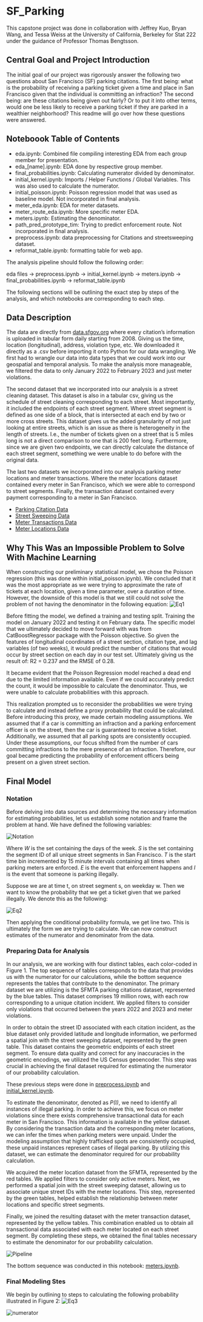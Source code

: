 # SF_Parking
This capstone project was done in collaboration with Jeffrey Kuo, Bryan Wang, and Tessa Weiss at the University of California, Berkeley for Stat 222 under the guidance of Professor Thomas Bengtsson.

## Central Goal and Project Introduction
The initial goal of our project was rigorously answer the following two questions about San Francisco (SF) parking citations. The first being: what is the probability of receiving a parking ticket given a time and place in San Francisco given that the individual is committing an infraction? The second being: are these citations being given out fairly? Or to put it into other terms, would one be less likely to receive a parking ticket if they are parked in a wealthier neighborhood? This readme will go over how these questions were answered.

## Noteboook Table of Contents

* eda.ipynb: Combined file compiling interesting EDA from each group member for presentation.
* eda_[name].ipynb: EDA done by respective group member.
* final_probabilities.ipynb: Calculating numerator divided by denominator.
* initial_kernel.ipynb: Imports / Helper Functions / Global Variables. This was also used to calculate the numerator.
* initial_poisson.ipynb: Poisson regression model that was used as baseline model. Not incorporated in final analysis.
* meter_eda.ipynb: EDA for meter datasets.
* meter_route_eda.ipynb: More specific meter EDA.
* meters.ipynb: Estimating the denominator.
* path_pred_prototype_tim: Trying to predict enforcement route. Not incorporated in final analysis.
* preprocess.ipynb: data preprocessing for Citations and streetsweeping dataset.
* reformat_table.ipynb: formatting table for web app.

The analysis pipeline should follow the following order:

eda files -> preprocess.ipynb -> initial_kernel.ipynb -> meters.ipynb -> final_probabilities.ipynb -> reformat_table.ipynb

The following sections will be outlining the exact step by steps of the analysis, and which notebooks are corresponding to each step.

## Data Description
The data are directly from [data.sfgov.org](https://datasf.org/opendata/) where every citation’s information is uploaded in tabular form daily starting from 2008. Giving us the time, location (longitudinal), address, violation type, etc. We downloaded it directly as a .csv before importing it onto Python for our data wrangling. We first had to wrangle our data into data types that we could work into our geospatial and temporal analysis. To make the analysis more manageable, we filtered the data to only January 2022 to February 2023 and just meter violations.

The second dataset that we incorporated into our analysis is a street cleaning dataset. This dataset is also in a tabular csv, giving us the schedule of street cleaning corresponding to each street. Most importantly, it included the endpoints of each street segment. Where street segment is defined as one side of a block, that is intersected at each end by two or more cross streets. This dataset gives us the added granularity of not just looking at entire streets, which is an issue as there is heterogeneity in the length of streets. I.e., the number of tickets given on a street that is 5 miles long is not a direct comparison to one that is 200 feet long. Furthermore, since we are given two endpoints, we can directly calculate the distance of each street segment, something we were unable to do before with the original data.

The last two datasets we incorporated into our analysis parking meter locations and meter transactions. Where the meter locations dataset contained every meter in San Francisco, which we were able to correspond to street segments. Finally, the transaction dataset contained every payment corresponding to a meter in San Francisco.

* [Parking Citation Data](https://data.sfgov.org/Transportation/SFMTA-Parking-Citations/ab4h-6ztd)
* [Street Sweeping Data](https://data.sfgov.org/City-Infrastructure/Street-Sweeping-Schedule/yhqp-riqs)
* [Meter Transactions Data](https://data.sfgov.org/Transportation/SFMTA-Parking-Meter-Detailed-Revenue-Transactions/imvp-dq3v/data)
* [Meter Locations Data](https://data.sfgov.org/Transportation/Map-of-Parking-Meters/fqfu-vcqd)

## Why This Was an Impossible Problem to Solve With Machine Learning
When constructing our preliminary statistical model, we chose the Poisson regression (this was done within initial_poisson.ipynb). We concluded that it was the most appropriate as we were trying to approximate the rate of tickets at each location, given a time parameter, over a duration of time. However, the downside of this model is that we still could not solve the problem of not having the denominator in the following equation:
![Eq1](./Images/Eq1.png)

Before fitting the model, we defined a training and testing split. Training the model on January 2022 and testing it on February data. The specific model that we ultimately decided to move forward with was from CatBoostRegressor package with the Poisson objective. So given the features of longitudinal coordinates of a street section, citation type, and lag variables (of two weeks), it would predict the number of citations that would occur by street section on each day in our test set. Ultimately giving us the result of: R2 = 0.237 and the RMSE of 0.28.

It became evident that the Poisson Regression model reached a dead end due to the limited information available. Even if we could accurately predict the count, it would be impossible to calculate the denominator. Thus, we were unable to calculate probabilities with this approach.

This realization prompted us to reconsider the probabilities we were trying to calculate and instead define a proxy probability that could be calculated. Before introducing this proxy, we made certain modeling assumptions. We assumed that if a car is committing an infraction and a parking enforcement officer is on the street, then the car is guaranteed to receive a ticket. Additionally, we assumed that all parking spots are consistently occupied. Under these assumptions, our focus shifted from the number of cars committing infractions to the mere presence of an infraction. Therefore, our goal became predicting the probability of enforcement officers being present on a given street section.

## Final Model
### Notation
Before delving into data sources and determining the necessary information for estimating probabilities, let us establish some notation and frame the problem at hand. We have defined the following variables:

![Notation](./Images/Notation.png)

Where *W* is the set containing the days of the week. *S* is the set containing the segment ID of all unique street segments in San Francisco. *T* is the start time bin incremented by 15 minute intervals containing all times when parking meters are enforced. *E* is the event that enforcement happens and *I* is the event that someone is parking illegally.

Suppose we are at time t, on street segment s, on weekday w. Then we want to know the probability that we get a ticket given that we parked illegally. We denote this as the following:

![Eq2](./Images/Eq2.png)

Then applying the conditional probability formula, we get line two. This is ultimately the form we are trying to calculate. We can now construct estimates of the numerator and denominator from the data.

### Preparing Data for Analysis
In our analysis, we are working with four distinct tables, each color-coded in Figure 1. The top sequence of tables corresponds to the data that provides us with the numerator for our calculations, while the bottom sequence represents the tables that contribute to the denominator. The primary dataset we are utilizing is the SFMTA parking citations dataset, represented by the blue tables. This dataset comprises 19 million rows, with each row corresponding to a unique citation incident. We applied filters to consider only violations that occurred between the years 2022 and 2023 and meter violations.

In order to obtain the street ID associated with each citation incident, as the blue dataset only provided latitude and longitude information, we performed a spatial join with the street sweeping dataset, represented by the green table. This dataset contains the geometric endpoints of each street segment. To ensure data quality and correct for any inaccuracies in the geometric encodings, we utilized the US Census geoencoder. This step was crucial in achieving the final dataset required for estimating the numerator of our probability calculation.

These previous steps were done in [preprocess.ipynb](https://github.com/Ttantivi/SF_Parking/blob/main/Notebooks/preprocess.ipynb) and [initial_kernel.ipynb](https://github.com/Ttantivi/SF_Parking/blob/main/Notebooks/initial_kernel.ipynb).

To estimate the denominator, denoted as *P(I)*, we need to identify all instances of illegal parking. In order to achieve this, we focus on meter violations since there exists comprehensive transactional data for each meter in San Francisco. This information is available in the yellow dataset. By considering the transaction data and the corresponding meter locations, we can infer the times when parking meters were unpaid. Under the modeling assumption that highly trafficked spots are consistently occupied, these unpaid instances represent cases of illegal parking. By utilizing this dataset, we can estimate the denominator required for our probability calculation.

We acquired the meter location dataset from the SFMTA, represented by the red tables. We applied filters to consider only active meters. Next, we performed a spatial join with the street sweeping dataset, allowing us to associate unique street IDs with the meter locations. This step, represented by the green tables, helped establish the relationship between meter locations and specific street segments.

Finally, we joined the resulting dataset with the meter transaction dataset, represented by the yellow tables. This combination enabled us to obtain all transactional data associated with each meter located on each street segment. By completing these steps, we obtained the final tables necessary to estimate the denominator for our probability calculation.

![Pipeline](./Images/pipeline.png)

The bottom sequence was conducted in this notebook: [meters.ipynb](https://github.com/Ttantivi/SF_Parking/blob/main/Notebooks/meters.ipynb).

### Final Modeling Stes
We begin by outlining to steps to calculating the following probability illustrated in Figure 2:
![Eq3](./Images/Eq3.png)

![numerator](./Images/numerator.png)